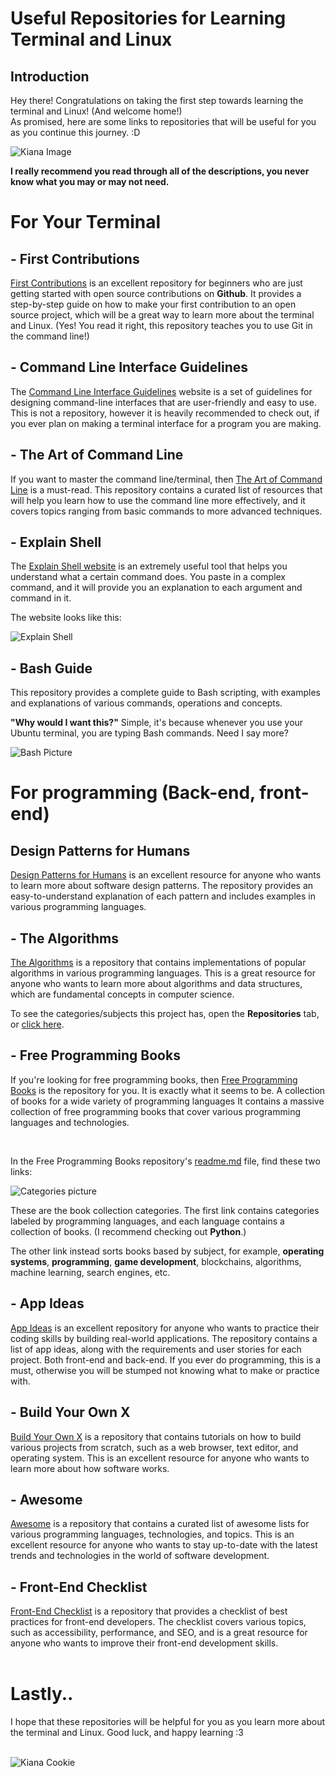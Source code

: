 # Useful Repositories for Learning Terminal and Linux
## Introduction
Hey there! Congratulations on taking the first step towards learning the terminal and Linux! (And welcome home!)<br>As promised, here are some links to repositories that will be useful for you as you continue this journey. :D 

<img src="images/kiana.png" alt="Kiana Image" style="max-width: 20%;">

<b>I really recommend you read through all of the descriptions, you never know what you may or may not need.</b>

# For Your Terminal

## - First Contributions
[First Contributions](https://github.com/firstcontributions/first-contributions) is an excellent repository for beginners who are just getting started with open source contributions on <b>Github</b>. It provides a step-by-step guide on how to make your first contribution to an open source project, which will be a great way to learn more about the terminal and Linux.
(Yes! You read it right, this repository teaches you to use Git in the command line!)
<br>

## - Command Line Interface Guidelines
The [Command Line Interface Guidelines](https://clig.dev) website is a set of guidelines for designing command-line interfaces that are user-friendly and easy to use. This is not a repository, however it is heavily recommended to check out, if you ever plan on making a terminal interface for a program you are making.


## - The Art of Command Line
If you want to master the command line/terminal, then [The Art of Command Line](https://github.com/jlevy/the-art-of-command-line) is a must-read. This repository contains a curated list of resources that will help you learn how to use the command line more effectively, and it covers topics ranging from basic commands to more advanced techniques.

## - Explain Shell
The [Explain Shell website](https://explainshell.com) is an extremely useful tool that helps you understand what a certain command does. You paste in a complex command, and it will provide you an explanation to each argument and command in it.

The website looks like this:

![Explain Shell](images/explainshell.png?raw=true)

## - Bash Guide

This repository provides a complete guide to Bash scripting, with examples and explanations of various commands, operations and concepts.

<b>"Why would I want this?"</b> Simple, it's because whenever you use your Ubuntu terminal, you are typing Bash commands. Need I say more?

![Bash Picture](images/bash.png?raw=true)

# For programming (Back-end, front-end)

## Design Patterns for Humans
[Design Patterns for Humans](https://github.com/kamranahmedse/design-patterns-for-humans) is an excellent resource for anyone who wants to learn more about software design patterns. The repository provides an easy-to-understand explanation of each pattern and includes examples in various programming languages.

## -  The Algorithms
[The Algorithms](https://github.com/TheAlgorithms) is a repository that contains implementations of popular algorithms in various programming languages. This is a great resource for anyone who wants to learn more about algorithms and data structures, which are fundamental concepts in computer science.

To see the categories/subjects this project has, open the <b>Repositories</b> tab, or [click here](https://github.com/orgs/TheAlgorithms/repositories).

## -  Free Programming Books
If you're looking for free programming books, then [Free Programming Books](https://github.com/EbookFoundation/free-programming-books) is the repository for you. It is exactly what it seems to be. A collection of books for a wide variety of programming languages It contains a massive collection of free programming books that cover various programming languages and technologies.

<br>

In the Free Programming Books repository's [readme.md](https://github.com/EbookFoundation/free-programming-books#resources) file, find these two links:

![Categories picture](images/ebookscategories.png?raw=true)

These are the book collection categories. The first link contains categories labeled by programming languages, and each language contains a collection of books. (I recommend checking out <b>Python</b>.)

The other link instead sorts books based by subject, for example, <b>operating systems</b>, <b>programming</b>, <b>game development</b>, blockchains, algorithms, machine learning, search engines, etc.

## - App Ideas
[App Ideas](https://github.com/florinpop17/app-ideas) is an excellent repository for anyone who wants to practice their coding skills by building real-world applications. The repository contains a list of app ideas, along with the requirements and user stories for each project. Both front-end and back-end. If you ever do programming, this is a must, otherwise you will be stumped not knowing what to make or practice with.

## - Build Your Own X
[Build Your Own X](https://github.com/codecrafters-io/build-your-own-x) is a repository that contains tutorials on how to build various projects from scratch, such as a web browser, text editor, and operating system. This is an excellent resource for anyone who wants to learn more about how software works.

## - Awesome
[Awesome](https://github.com/sindresorhus/awesome) is a repository that contains a curated list of awesome lists for various programming languages, technologies, and topics. This is an excellent resource for anyone who wants to stay up-to-date with the latest trends and technologies in the world of software development.

## - Front-End Checklist
[Front-End Checklist](https://github.com/thedaviddias/Front-End-Checklist) is a repository that provides a checklist of best practices for front-end developers. The checklist covers various topics, such as accessibility, performance, and SEO, and is a great resource for anyone who wants to improve their front-end development skills.
<br/><br/>

# Lastly..
I hope that these repositories will be helpful for you as you learn more about the terminal and Linux. Good luck, and happy learning :3

<br>

<img src="images/kiana-cookie.gif" alt="Kiana Cookie" style="max-width: 25%;">